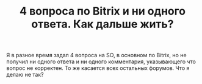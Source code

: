 ﻿---
title: "4 вопроса по Bitrix и ни одного ответа. Как дальше жить?"
se.owner.user_id: 476669
se.owner.display_name: "Livingston"
se.owner.link: "https://ru.meta.stackoverflow.com/users/476669/livingston"
se.link: "https://ru.meta.stackoverflow.com/questions/12018/4-%d0%b2%d0%be%d0%bf%d1%80%d0%be%d1%81%d0%b0-%d0%bf%d0%be-bitrix-%d0%b8-%d0%bd%d0%b8-%d0%be%d0%b4%d0%bd%d0%be%d0%b3%d0%be-%d0%be%d1%82%d0%b2%d0%b5%d1%82%d0%b0-%d0%9a%d0%b0%d0%ba-%d0%b4%d0%b0%d0%bb%d1%8c%d1%88%d0%b5-%d0%b6%d0%b8%d1%82%d1%8c"
se.question_id: 12018
se.post_type: question
---
<p>Я в разное время задал 4 вопроса на SO, в основном по Bitrix, но не получил ни одного ответа и ни одного комментария, указывающего что вопрос не корректен. То же касается всех остальных форумов. Что я делаю не так?</p>
